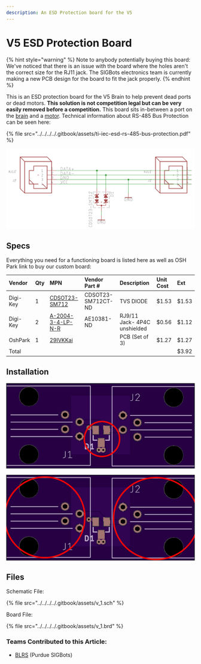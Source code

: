 ```yaml
---
description: An ESD Protection board for the V5
---
```


# V5 ESD Protection Board

{% hint style="warning" %}
Note to anybody potentially buying this board: We've noticed that there is an issue with the board where the holes aren't the correct size for the RJ11 jack. The SIGBots electronics team is currently making a new PCB design for the board to fit the jack properly.
{% endhint %}

This is an ESD protection board for the V5 Brain to help prevent dead ports or dead motors. **This solution is not competition legal but can be very easily removed before a competition.** This board sits in-between a port on the [brain](./) and a [motor](../motors.md). Technical information about RS-485 Bus Protection can be seen here:

{% file src="../../../../.gitbook/assets/ti-iec-esd-rs-485-bus-protection.pdf" %}

![The schematic of the board](../../../../.gitbook/assets/image-2-.png)

## Specs

Everything you need for a functioning board is listed here as well as OSH Park link to buy our custom board:

| Vendor | Qty | MPN | Vendor Part \# | Description | Unit Cost | Ext |
| :--- | :--- | :--- | :--- | :--- | :--- | :--- |
| Digi-Key | 1 | [CDSOT23-SM712](https://www.digikey.com/product-detail/en/bourns-inc/CDSOT23-SM712/CDSOT23-SM712CT-ND/1630607) | CDSOT23-SM712CT-ND | TVS DIODE | $1.53 | $1.53 |
| Digi-Key | 2 | [A-2004-3-4-LP-N-R](https://www.digikey.com/product-detail/en/assmann-wsw-components/A-2004-3-4-LP-N-R/AE10381-ND/2183632) | AE10381-ND | RJ9/11 Jack- 4P4C unshielded | $0.56 | $1.12 |
| OshPark | 1 | [29IVKKai](https://oshpark.com/shared_projects/29IVKKai) |  | PCB \(Set of 3\) | $1.27 | $1.27 |
| Total |  |  |  |  |  | $3.92 |

## Installation

![1. The first step should be to install the TVS Diode, which should be soldered onto the D1 pads.](../../../../.gitbook/assets/9074734a21e9afba09e6ca821b47d0df%20%282%29.png)

![2. The second and final step should be to drop in and solder jacks into the J1 and J2 Section of the board. ](../../../../.gitbook/assets/9074734a21e9afba09e6ca821b47d0df.png)

## Files

Schematic File:

{% file src="../../../../.gitbook/assets/v\_1.sch" %}

Board File:

{% file src="../../../../.gitbook/assets/v\_1.brd" %}

### Teams Contributed to this Article:

* [BLRS](https://purduesigbots.com/) \(Purdue SIGBots\)

